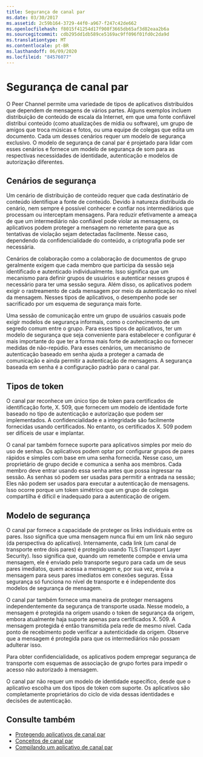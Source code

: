 ```yaml
---
title: Segurança de canal par
ms.date: 03/30/2017
ms.assetid: 2c59b164-3729-44f0-a967-f247c42de662
ms.openlocfilehash: f8015f41254d17f908f3665db65af3d82eaa2b6a
ms.sourcegitcommit: cdb295dd1db589ce5169ac9ff096f01fd0c2da9d
ms.translationtype: MT
ms.contentlocale: pt-BR
ms.lasthandoff: 06/09/2020
ms.locfileid: "84576077"
---
```

# <a name="peer-channel-security"></a>Segurança de canal par
O Peer Channel permite uma variedade de tipos de aplicativos distribuídos que dependem de mensagens de vários partes. Alguns exemplos incluem distribuição de conteúdo de escala da Internet, em que uma fonte confiável distribui conteúdo (como atualizações de mídia ou software), um grupo de amigos que troca músicas e fotos, ou uma equipe de colegas que edita um documento. Cada um desses cenários requer um modelo de segurança exclusivo. O modelo de segurança de canal par é projetado para lidar com esses cenários e fornece um modelo de segurança de som para as respectivas necessidades de identidade, autenticação e modelos de autorização diferentes.  
  
## <a name="security-scenarios"></a>Cenários de segurança  
 Um cenário de distribuição de conteúdo requer que cada destinatário de conteúdo identifique a fonte de conteúdo. Devido à natureza distribuída do cenário, nem sempre é possível conhecer e confiar nos intermediários que processam ou interceptam mensagens. Para reduzir efetivamente a ameaça de que um intermediário não confiável pode violar as mensagens, os aplicativos podem proteger a mensagem no remetente para que as tentativas de violação sejam detectadas facilmente. Nesse caso, dependendo da confidencialidade do conteúdo, a criptografia pode ser necessária.  
  
 Cenários de colaboração como a colaboração de documentos de grupo geralmente exigem que cada membro que participa da sessão seja identificado e autenticado individualmente. Isso significa que um mecanismo para definir grupos de usuários e autenticar nesses grupos é necessário para ter uma sessão segura. Além disso, os aplicativos podem exigir o rastreamento de cada mensagem por meio da autenticação no nível da mensagem. Nesses tipos de aplicativos, o desempenho pode ser sacrificado por um esquema de segurança mais forte.  
  
 Uma sessão de comunicação entre um grupo de usuários casuais pode exigir modelos de segurança informais, como o conhecimento de um segredo comum entre o grupo. Para esses tipos de aplicativos, ter um modelo de segurança que seja conveniente para estabelecer e configurar é mais importante do que ter a forma mais forte de autenticação ou fornecer medidas de não-repúdio. Para esses cenários, um mecanismo de autenticação baseado em senha ajuda a proteger a camada de comunicação e ainda permitir a autenticação de mensagens. A segurança baseada em senha é a configuração padrão para o canal par.  
  
## <a name="token-types"></a>Tipos de token  
 O canal par reconhece um único tipo de token para certificados de identificação forte, X. 509, que fornecem um modelo de identidade forte baseado no tipo de autenticação e autorização que podem ser implementados. A confidencialidade e a integridade são facilmente fornecidas usando certificados. No entanto, os certificados X. 509 podem ser difíceis de usar e implantar.  
  
 O canal par também fornece suporte para aplicativos simples por meio do uso de senhas. Os aplicativos podem optar por configurar grupos de pares rápidos e simples com base em uma senha fornecida. Nesse caso, um proprietário de grupo decide e comunica a senha aos membros. Cada membro deve entrar usando essa senha antes que possa ingressar na sessão. As senhas só podem ser usadas para permitir a entrada na sessão; Eles não podem ser usados para executar a autenticação de mensagens. Isso ocorre porque um token simétrico que um grupo de colegas compartilha é difícil e inadequado para a autenticação de origem.  
  
## <a name="security-model"></a>Modelo de segurança  
 O canal par fornece a capacidade de proteger os links individuais entre os pares. Isso significa que uma mensagem nunca flui em um link não seguro (da perspectiva do aplicativo). Internamente, cada link (um canal de transporte entre dois pares) é protegido usando TLS (Transport Layer Security). Isso significa que, quando um remetente compõe e envia uma mensagem, ele é enviado pelo transporte seguro para cada um de seus pares imediatos, quem acessa a mensagem e, por sua vez, envia a mensagem para seus pares imediatos em conexões seguras. Essa segurança só funciona no nível de transporte e é independente dos modelos de segurança de mensagem.  
  
 O canal par também fornece uma maneira de proteger mensagens independentemente da segurança de transporte usada. Nesse modelo, a mensagem é protegida na origem usando o token de segurança da origem, embora atualmente haja suporte apenas para certificados X. 509. A mensagem protegida é então transmitida pela rede de mesmo nível. Cada ponto de recebimento pode verificar a autenticidade da origem. Observe que a mensagem é protegida para que os intermediários não possam adulterar isso.  
  
 Para obter confidencialidade, os aplicativos podem empregar segurança de transporte com esquemas de associação de grupo fortes para impedir o acesso não autorizado à mensagem.  
  
 O canal par não requer um modelo de identidade específico, desde que o aplicativo escolha um dos tipos de token com suporte. Os aplicativos são completamente proprietários do ciclo de vida dessas identidades e decisões de autenticação.  
  
## <a name="see-also"></a>Consulte também

- [Protegendo aplicativos de canal par](securing-peer-channel-applications.md)
- [Conceitos de canal par](peer-channel-concepts.md)
- [Compilando um aplicativo de canal par](building-a-peer-channel-application.md)

